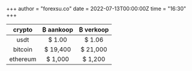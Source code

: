 +++
author = "forexsu.co"
date = 2022-07-13T00:00:00Z
time = "16:30"
+++


crypto|₿ aankoop|₿ verkoop
:-----:|:-----:|:-----:
usdt  |$ 1.00|$ 1.06
bitcoin  |$ 19,400|$ 21,000
ethereum |$ 1,000|$ 1,200
